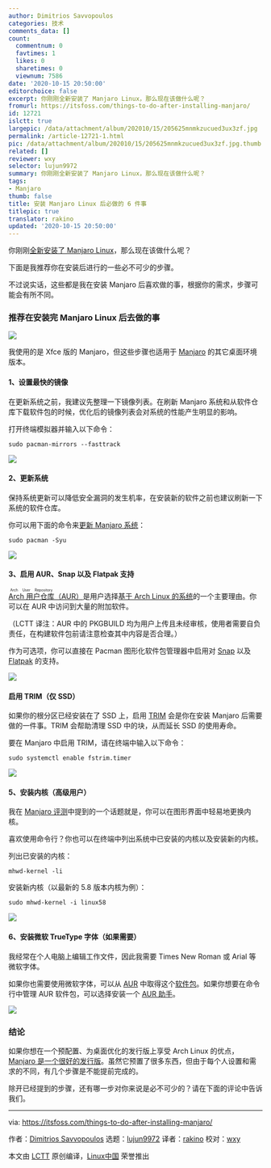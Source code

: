 ```yaml
---
author: Dimitrios Savvopoulos
categories: 技术
comments_data: []
count:
  commentnum: 0
  favtimes: 1
  likes: 0
  sharetimes: 0
  viewnum: 7586
date: '2020-10-15 20:50:00'
editorchoice: false
excerpt: 你刚刚全新安装了 Manjaro Linux，那么现在该做什么呢？
fromurl: https://itsfoss.com/things-to-do-after-installing-manjaro/
id: 12721
islctt: true
largepic: /data/attachment/album/202010/15/205625mnmkzucued3ux3zf.jpg
permalink: /article-12721-1.html
pic: /data/attachment/album/202010/15/205625mnmkzucued3ux3zf.jpg.thumb.jpg
related: []
reviewer: wxy
selector: lujun9972
summary: 你刚刚全新安装了 Manjaro Linux，那么现在该做什么呢？
tags:
- Manjaro
thumb: false
title: 安装 Manjaro Linux 后必做的 6 件事
titlepic: true
translator: rakino
updated: '2020-10-15 20:50:00'
---
```


你刚刚[全新安装了 Manjaro Linux](https://itsfoss.com/install-manjaro-linux/)，那么现在该做什么呢？


下面是我推荐你在安装后进行的一些必不可少的步骤。


不过说实话，这些都是我在安装 Manjaro 后喜欢做的事，根据你的需求，步骤可能会有所不同。


### 推荐在安装完 Manjaro Linux 后去做的事


![](/data/attachment/album/202010/15/205625mnmkzucued3ux3zf.jpg)


我使用的是 Xfce 版的 Manjaro，但这些步骤也适用于 [Manjaro](https://manjaro.org) 的其它桌面环境版本。


#### 1、设置最快的镜像


在更新系统之前，我建议先整理一下镜像列表。在刷新 Manjaro 系统和从软件仓库下载软件包的时候，优化后的镜像列表会对系统的性能产生明显的影响。


打开终端模拟器并输入以下命令：



```
sudo pacman-mirrors --fasttrack

```

![](/data/attachment/album/202010/15/205641eco99z8e6oxknoaf.png)


#### 2、更新系统


保持系统更新可以降低安全漏洞的发生机率，在安装新的软件之前也建议刷新一下系统的软件仓库。


你可以用下面的命令来[更新 Manjaro 系统](https://itsfoss.com/update-arch-linux/)：



```
sudo pacman -Syu

```

![](/data/attachment/album/202010/15/205714nc7m145n7qg0le4c.png)


#### 3、启用 AUR、Snap 以及 Flatpak 支持


[<ruby> Arch 用户仓库 <rt>  Arch User Repository </rt></ruby>（AUR）](https://itsfoss.com/aur-arch-linux/)是用户选择[基于 Arch Linux 的系统](https://itsfoss.com/arch-based-linux-distros/)的一个主要理由。你可以在 AUR 中访问到大量的附加软件。


（LCTT 译注：AUR 中的 PKGBUILD 均为用户上传且未经审核，使用者需要自负责任，在构建软件包前请注意检查其中内容是否合理。）


作为可选项，你可以直接在 Pacman 图形化软件包管理器中启用对 [Snap](https://itsfoss.com/use-snap-packages-ubuntu-16-04/) 以及 [Flatpak](https://itsfoss.com/flatpak-guide/) 的支持。


![](/data/attachment/album/202010/15/205732rlxxioz2xldf59yv.png)


#### 启用 TRIM（仅 SSD）


如果你的根分区已经安装在了 SSD 上，启用 [TRIM](https://en.wikipedia.org/wiki/Trim_(computing)) 会是你在安装 Manjaro 后需要做的一件事。TRIM 会帮助清理 SSD 中的块，从而延长 SSD 的使用寿命。


要在 Manjaro 中启用 TRIM，请在终端中输入以下命令：



```
sudo systemctl enable fstrim.timer

```

![](/data/attachment/album/202010/15/205746pj8z2rghhgghg1h8.png)


#### 5、安装内核（高级用户）


我在 [Manjaro 评测](https://itsfoss.com/manjaro-linux-review/)中提到的一个话题就是，你可以在图形界面中轻易地更换内核。


喜欢使用命令行？你也可以在终端中列出系统中已安装的内核以及安装新的内核。


列出已安装的内核：



```
mhwd-kernel -li

```

安装新内核（以最新的 5.8 版本内核为例）：



```
sudo mhwd-kernel -i linux58

```

![](/data/attachment/album/202010/15/205814xvtvlpeihrtvbu0c.png)


#### 6、安装微软 TrueType 字体（如果需要）


我经常在个人电脑上编辑工作文件，因此我需要 Times New Roman 或 Arial 等微软字体。


如果你也需要使用微软字体，可以从 [AUR](https://itsfoss.com/aur-arch-linux/) 中取得这个[软件包](https://aur.archlinux.org/packages/ttf-ms-fonts)。如果你想要在命令行中管理 AUR 软件包，可以选择安装一个 [AUR 助手](https://itsfoss.com/best-aur-helpers/)。


![](/data/attachment/album/202010/15/205838b0mbbi193orz3bpi.png)


### 结论


如果你想在一个预配置、为桌面优化的发行版上享受 Arch Linux 的优点，[Manjaro 是一个很好的发行版](https://itsfoss.com/why-use-manjaro-linux/)。虽然它预置了很多东西，但由于每个人设置和需求的不同，有几个步骤是不能提前完成的。


除开已经提到的步骤，还有哪一步对你来说是必不可少的？请在下面的评论中告诉我们。




---


via: <https://itsfoss.com/things-to-do-after-installing-manjaro/>


作者：[Dimitrios Savvopoulos](https://itsfoss.com/author/dimitrios/) 选题：[lujun9972](https://github.com/lujun9972) 译者：[rakino](https://github.com/rakino) 校对：[wxy](https://github.com/wxy)


本文由 [LCTT](https://github.com/LCTT/TranslateProject) 原创编译，[Linux中国](https://linux.cn/) 荣誉推出